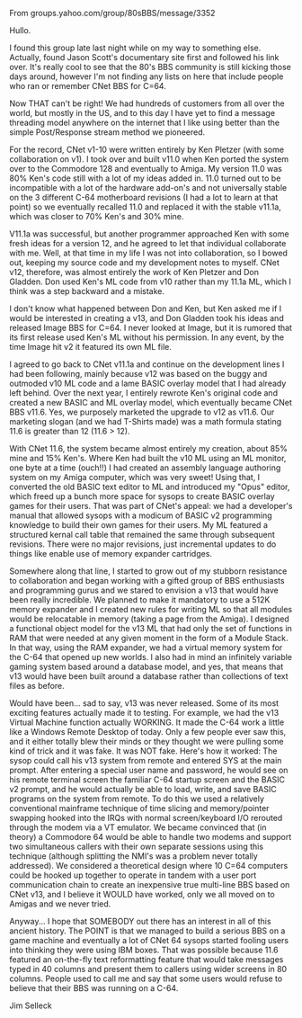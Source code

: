 
From groups.yahoo.com/group/80sBBS/message/3352


Hullo.

I found this group late last night while on my way to something else. Actually, found Jason Scott's documentary site first and followed his link over. It's really cool to see that the 80's BBS community is still kicking those days around, however I'm not finding any lists on here that include people who ran or remember CNet BBS for C=64.

Now THAT can't be right! We had hundreds of customers from all over the world, but mostly in the US, and to this day I have yet to find a message threading model anywhere on the internet that I like using better than the simple Post/Response stream method we pioneered.

For the record, CNet v1-10 were written entirely by Ken Pletzer (with some collaboration on v1). I took over and built v11.0 when Ken ported the system over to the Commodore 128 and eventually to Amiga. My version 11.0 was 80% Ken's code still with a lot of my ideas added in. 11.0 turned out to be incompatible with a lot of the hardware add-on's and not universally stable on the 3 different C-64 motherboard revisions (I had a lot to learn at that point) so we eventually recalled 11.0 and replaced it with the stable v11.1a, which was closer to 70% Ken's and 30% mine.

V11.1a was successful, but another programmer approached Ken with some fresh ideas for a version 12, and he agreed to let that individual collaborate with me. Well, at that time in my life I was not into collaboration, so I bowed out, keeping my source code and my development notes to myself. CNet v12, therefore, was almost entirely the work of Ken Pletzer and Don Gladden. Don used Ken's ML code from v10 rather than my 11.1a ML, which I think was a step backward and a mistake.

I don't know what happened between Don and Ken, but Ken asked me if I would be interested in creating a v13, and Don Gladden took his ideas and released Image BBS for C=64. I never looked at Image, but it is rumored that its first release used Ken's ML without his permission. In any event, by the time Image hit v2 it featured its own ML file.

I agreed to go back to CNet v11.1a and continue on the development lines I had been following, mainly because v12 was based on the buggy and outmoded v10 ML code and a lame BASIC overlay model that I had already left behind. Over the next year, I entirely rewrote Ken's original code and created a new BASIC and ML overlay model, which eventually became CNet BBS v11.6. Yes, we purposely marketed the upgrade to v12 as v11.6. Our marketing slogan (and we had T-Shirts made) was a math formula stating 11.6 is greater than 12 (11.6 > 12).

With CNet 11.6, the system became almost entirely my creation, about 85% mine and 15% Ken's. Where Ken had built the v10 ML using an ML monitor, one byte at a time (ouch!!) I had created an assembly language authoring system on my Amiga computer, which was very sweet! Using that, I converted the old BASIC text editor to ML and introduced my "Opus" editor, which freed up a bunch more space for sysops to create BASIC overlay games for their users. That was part of CNet's appeal: we had a developer's manual that allowed sysops with a modicum of BASIC v2 programming knowledge to build their own games for their users. My ML featured a structured kernal call table that remained the same through subsequent revisions. There were no major revisions, just incremental updates to do things like enable use of memory expander cartridges.

Somewhere along that line, I started to grow out of my stubborn resistance to collaboration and began working with a gifted group of BBS enthusiasts and programming gurus and we stared to envision a v13 that would have been really incredible. We planned to make it mandatory to use a 512K memory expander and I created new rules for writing ML so that all modules would be relocatable in memory (taking a page from the Amiga). I designed a functional object model for the v13 ML that had only the set of functions in RAM that were needed at any given moment in the form of a Module Stack. In that way, using the RAM expander, we had a virtual memory system for the C-64 that opened up new worlds. I also had in mind an infinitely variable gaming system based around a database model, and yes, that means that v13 would have been built around a database rather than collections of text files as before.

Would have been... sad to say, v13 was never released. Some of its most exciting features actually made it to testing. For example, we had the v13 Virtual Machine function actually WORKING. It made the C-64 work a little like a Windows Remote Desktop of today. Only a few people ever saw this, and it either totally blew their minds or they thought we were pulling some kind of trick and it was fake. It was NOT fake. Here's how it worked: The sysop could call his v13 system from remote and entered SYS at the main prompt. After entering a special user name and password, he would see on his remote terminal screen the familiar C-64 startup screen and the BASIC v2 prompt, and he would actually be able to load, write, and save BASIC programs on the system from remote. To do this we used a relatively conventional mainframe technique of time slicing and memory/pointer swapping hooked into the IRQs with normal screen/keyboard I/O rerouted through the modem via a VT emulator. We became convinced that (in theory) a Commodore 64 would be able to handle two modems and support two simultaneous callers with their own separate sessions using this technique (although splitting the NMI's was a problem never totally addressed). We considered a theoretical design where 10 C=64 computers could be hooked up together to operate in tandem with a user port communication chain to create an inexpensive true multi-line BBS based on CNet v13, and I believe it WOULD have worked, only we all moved on to Amigas and we never tried.

Anyway... I hope that SOMEBODY out there has an interest in all of this ancient history. The POINT is that we managed to build a serious BBS on a game machine and eventually a lot of CNet 64 sysops started fooling users into thinking they were using IBM boxes. That was possible because 11.6 featured an on-the-fly text reformatting feature that would take messages typed in 40 columns and present them to callers using wider screens in 80 columns. People used to call me and say that some users would refuse to believe that their BBS was running on a C-64.

Jim Selleck
